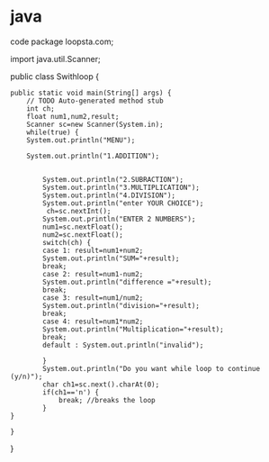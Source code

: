 # java
code
package loopsta.com;

import java.util.Scanner;

public class Swithloop {

	public static void main(String[] args) {
		// TODO Auto-generated method stub
		int ch;
		float num1,num2,result;
		Scanner sc=new Scanner(System.in);
		while(true) {
		System.out.println("MENU");
		
		System.out.println("1.ADDITION");
		
		
			System.out.println("2.SUBRACTION");
			System.out.println("3.MULTIPLICATION");
			System.out.println("4.DIVISION");
			System.out.println("enter YOUR CHOICE");
			 ch=sc.nextInt();
			System.out.println("ENTER 2 NUMBERS");
			num1=sc.nextFloat();
			num2=sc.nextFloat();
			switch(ch) {
			case 1: result=num1+num2;
			System.out.println("SUM="+result);
			break;
			case 2: result=num1-num2;
			System.out.println("difference ="+result);
			break;
			case 3: result=num1/num2;
			System.out.println("division="+result);
			break;
			case 4: result=num1*num2;
			System.out.println("Multiplication="+result);
			break;
			default : System.out.println("invalid");
			
			}
			System.out.println("Do you want while loop to continue (y/n)");
			char ch1=sc.next().charAt(0);
			if(ch1=='n') {
				break; //breaks the loop
			}
	}

	}
}
